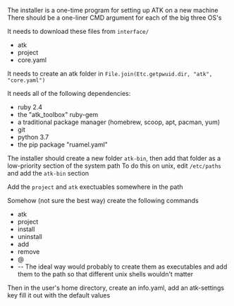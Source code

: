 The installer is a one-time program for setting up ATK on a new machine
There should be a one-liner CMD argument for each of the big three OS's

It needs to download these files from `interface/`
- atk
- project
- core.yaml

It needs to create an atk folder in `File.join(Etc.getpwuid.dir, "atk", "core.yaml")`

It needs all of the following dependencies:
- ruby 2.4
- the "atk_toolbox" ruby-gem
- a traditional package manager (homebrew, scoop, apt, pacman, yum)
- git
- python 3.7
- the pip package "ruamel.yaml"

The installer should create a new folder `atk-bin`, then add that folder as a low-priority section of the system path
    To do this on unix, edit `/etc/paths` and add the `atk-bin` section

Add the `project` and `atk` exectuables somewhere in the path


Somehow (not sure the best way) create the following commands
- atk
- project
- install
- uninstall
- add
- remove
- @
- \--
The ideal way would probably to create them as executables and add them to the path so that different unix shells wouldn't matter


Then in the user's home directory, create an info.yaml, add an atk-settings key
fill it out with the default values

